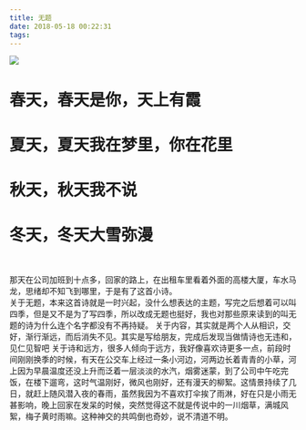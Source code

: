 ```yaml
---
title: 无题
date: 2018-05-18 00:22:31
tags:
---
```


![](https://upload-images.jianshu.io/upload_images/1795856-ff0c1a7034249e4a.jpeg?imageMogr2/auto-orient/strip%7CimageView2/2/w/512)

# 春天，春天是你，天上有霞   #

# 夏天，夏天我在梦里，你在花里 #  

# 秋天，秋天我不说   #

# 冬天，冬天大雪弥漫  #




   &emsp;&emsp;&emsp;&emsp;&emsp;&emsp;&emsp;&emsp;&emsp;&emsp;&emsp;&emsp;&emsp;&emsp;&emsp;&emsp;&emsp;&emsp;&emsp;&emsp;&emsp;&emsp;
   
 那天在公司加班到十点多，回家的路上，在出租车里看着外面的高楼大厦，车水马龙，思绪却不知飞到哪里，于是有了这首小诗。  
 关于无题，本来这首诗就是一时兴起，没什么想表达的主题，写完之后想着可以叫四季，但是又不是为了写四季，所以改成无题也挺好，我也对那些原来读到的叫无题的诗为什么连个名字都没有不再持疑。
 关于内容，其实就是两个人从相识，交好，渐行渐远，而后消失不见。其实是写给朋友，完成后发现当做情诗也无违和，见仁见智吧
 关于诗和远方，很多人倾向于远方，我好像喜欢诗更多一点，前段时间刚刚换季的时候，有天在公交车上经过一条小河边，河两边长着青青的小草，河上因为早晨温度还没上升而泛着一层淡淡的水汽，烟雾迷蒙，到了公司中午吃完饭，在楼下遛弯，这时气温刚好，微风也刚好，还有漫天的柳絮。这情景持续了几日，就赶上随风潜入夜的春雨，虽然我因为不喜欢打伞挨了雨淋，好在只是小雨无甚影响，晚上回家在发呆的时候，突然觉得这不就是传说中的一川烟草，满城风絮，梅子黄时雨嘛。这种神交的共鸣倒也奇妙，说不清道不明。                        

